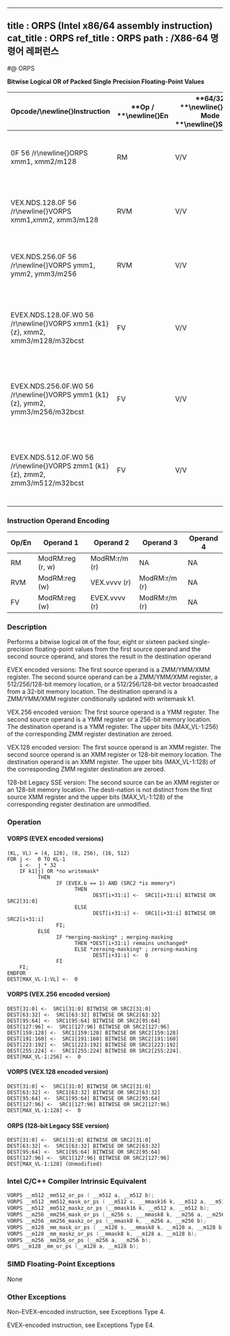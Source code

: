 ----------------------------
title : ORPS (Intel x86/64 assembly instruction)
cat_title : ORPS
ref_title : ORPS
path : /X86-64 명령어 레퍼런스
----------------------------
#@ ORPS

**Bitwise Logical OR of Packed Single Precision Floating-Point Values**

|**Opcode/**\newline{}**Instruction**|**Op / **\newline{}**En**|**64/32 **\newline{}**bit Mode **\newline{}**Support**|**CPUID **\newline{}**Feature **\newline{}**Flag**|**Description**|
|------------------------------------|-------------------------|------------------------------------------------------|--------------------------------------------------|---------------|
|0F 56 /r\newline{}ORPS xmm1, xmm2/m128|RM|V/V|SSE|Return the bitwise logical OR of packed single-precision floating-point values in xmm1 and xmm2/mem. |
|VEX.NDS.128.0F 56 /r\newline{}VORPS xmm1,xmm2, xmm3/m128|RVM|V/V|AVX|Return the bitwise logical OR of packed single-precision floating-point values in xmm2 and xmm3/mem. |
|VEX.NDS.256.0F 56 /r\newline{}VORPS ymm1, ymm2, ymm3/m256|RVM|V/V|AVX|Return the bitwise logical OR of packed single-precision floating-point values in ymm2 and ymm3/mem.|
|EVEX.NDS.128.0F.W0 56 /r\newline{}VORPS xmm1 {k1}{z}, xmm2, xmm3/m128/m32bcst|FV|V/V|AVX512VLAVX512DQ|Return the bitwise logical OR of packed single-precision floating-point values in xmm2 and xmm3/m128/m32bcst subject to writemask k1.|
|EVEX.NDS.256.0F.W0 56 /r\newline{}VORPS ymm1 {k1}{z}, ymm2, ymm3/m256/m32bcst|FV|V/V|AVX512VLAVX512DQ|Return the bitwise logical OR of packed single-precision floating-point values in ymm2 and ymm3/m256/m32bcst subject to writemask k1.|
|EVEX.NDS.512.0F.W0 56 /r\newline{}VORPS zmm1 {k1}{z}, zmm2, zmm3/m512/m32bcst|FV|V/V|AVX512DQ|Return the bitwise logical OR of packed single-precision floating-point values in zmm2 and zmm3/m512/m32bcst subject to writemask k1.|
### Instruction Operand Encoding


|Op/En|Operand 1|Operand 2|Operand 3|Operand 4|
|-----|---------|---------|---------|---------|
|RM|ModRM:reg (r, w)|ModRM:r/m (r)|NA|NA|
|RVM|ModRM:reg (w)|VEX.vvvv (r)|ModRM:r/m (r)|NA|
|FV|ModRM:reg (w)|EVEX.vvvv (r)|ModRM:r/m (r)|NA|
### Description


Performs a bitwise logical `OR` of the four, eight or sixteen packed single-precision floating-point values from the first source operand and the second source operand, and stores the result in the destination operand

EVEX encoded versions: The first source operand is a ZMM/YMM/XMM register. The second source operand can be a ZMM/YMM/XMM register, a 512/256/128-bit memory location, or a 512/256/128-bit vector broadcasted from a 32-bit memory location. The destination operand is a ZMM/YMM/XMM register conditionally updated with writemask k1.

VEX.256 encoded version: The first source operand is a YMM register. The second source operand is a YMM register or a 256-bit memory location. The destination operand is a YMM register. The upper bits (MAX_VL-1:256) of the corresponding ZMM register destination are zeroed.

VEX.128 encoded version: The first source operand is an XMM register. The second source operand is an XMM register or 128-bit memory location. The destination operand is an XMM register. The upper bits (MAX_VL-1:128) of the corresponding ZMM register destination are zeroed.

128-bit Legacy SSE version: The second source can be an XMM register or an 128-bit memory location. The desti-nation is not distinct from the first source XMM register and the upper bits (MAX_VL-1:128) of the corresponding register destination are unmodified.


### Operation
#### VORPS (EVEX encoded versions)
```info-verb
(KL, VL) = (4, 128), (8, 256), (16, 512)
FOR j <-   0 TO KL-1
    i  <-  j * 32
    IF k1[j] OR *no writemask*
          THEN 
                IF (EVEX.b == 1) AND (SRC2 *is memory*)
                      THEN
                            DEST[i+31:i]  <-  SRC1[i+31:i] BITWISE OR SRC2[31:0]
                      ELSE 
                            DEST[i+31:i] <-   SRC1[i+31:i] BITWISE OR SRC2[i+31:i]
                FI;
          ELSE 
                IF *merging-masking* ; merging-masking
                      THEN *DEST[i+31:i] remains unchanged*
                      ELSE *zeroing-masking* ; zeroing-masking
                            DEST[i+31:i] <-   0
                FI
    FI;
ENDFOR
DEST[MAX_VL-1:VL]  <-  0
```
#### VORPS (VEX.256 encoded version)
```info-verb
DEST[31:0]  <-  SRC1[31:0] BITWISE OR SRC2[31:0]
DEST[63:32] <-   SRC1[63:32] BITWISE OR SRC2[63:32]
DEST[95:64] <-   SRC1[95:64] BITWISE OR SRC2[95:64]
DEST[127:96] <-   SRC1[127:96] BITWISE OR SRC2[127:96]
DEST[159:128]  <-  SRC1[159:128] BITWISE OR SRC2[159:128]
DEST[191:160] <-   SRC1[191:160] BITWISE OR SRC2[191:160]
DEST[223:192] <-   SRC1[223:192] BITWISE OR SRC2[223:192]
DEST[255:224] <-   SRC1[255:224] BITWISE OR SRC2[255:224].
DEST[MAX_VL-1:256] <-   0
```
#### VORPS (VEX.128 encoded version)
```info-verb
DEST[31:0]  <-  SRC1[31:0] BITWISE OR SRC2[31:0]
DEST[63:32]  <-  SRC1[63:32] BITWISE OR SRC2[63:32]
DEST[95:64]  <-  SRC1[95:64] BITWISE OR SRC2[95:64]
DEST[127:96]  <-  SRC1[127:96] BITWISE OR SRC2[127:96]
DEST[MAX_VL-1:128]  <-  0
```
#### ORPS (128-bit Legacy SSE version)
```info-verb
DEST[31:0] <-   SRC1[31:0] BITWISE OR SRC2[31:0]
DEST[63:32]  <-  SRC1[63:32] BITWISE OR SRC2[63:32]
DEST[95:64]  <-  SRC1[95:64] BITWISE OR SRC2[95:64]
DEST[127:96]  <-  SRC1[127:96] BITWISE OR SRC2[127:96]
DEST[MAX_VL-1:128] (Unmodified)
```

### Intel C/C++ Compiler Intrinsic Equivalent

```cpp
VORPS __m512 _mm512_or_ps ( __m512 a, __m512 b);
VORPS __m512 _mm512_mask_or_ps ( __m512 s, __mmask16 k, __m512 a, __m512 b);
VORPS __m512 _mm512_maskz_or_ps (__mmask16 k, __m512 a, __m512 b);
VORPS __m256 _mm256_mask_or_ps (__m256 s, ___mmask8 k, __m256 a, __m256 b);
VORPS __m256 _mm256_maskz_or_ps (__mmask8 k, __m256 a, __m256 b);
VORPS __m128 _mm_mask_or_ps ( __m128 s, __mmask8 k, __m128 a, __m128 b);
VORPS __m128 _mm_maskz_or_ps (__mmask8 k, __m128 a, __m128 b);
VORPS __m256 _mm256_or_ps (__m256 a, __m256 b);
ORPS __m128 _mm_or_ps (__m128 a, __m128 b);
```
### SIMD Floating-Point Exceptions


None

### Other Exceptions


Non-EVEX-encoded instruction, see Exceptions Type 4.

EVEX-encoded instruction, see Exceptions Type E4.

